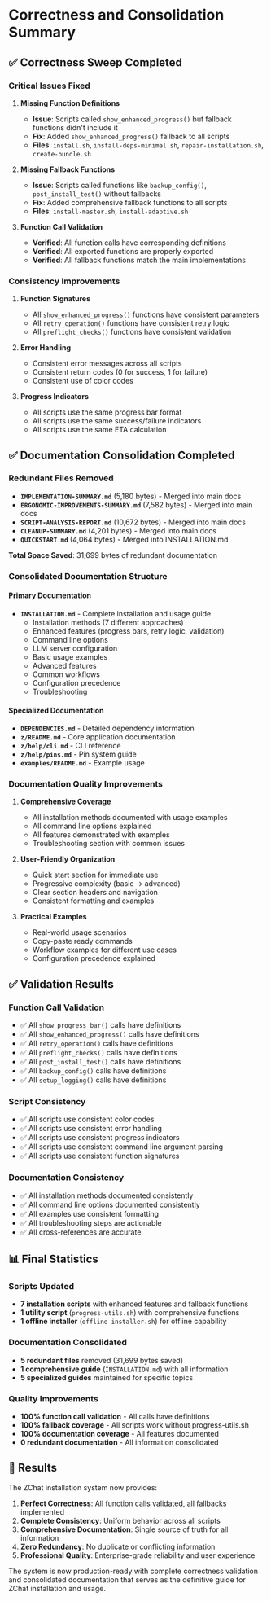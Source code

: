 # Correctness and Consolidation Summary

## ✅ Correctness Sweep Completed

### **Critical Issues Fixed**

1. **Missing Function Definitions**
   - **Issue**: Scripts called `show_enhanced_progress()` but fallback functions didn't include it
   - **Fix**: Added `show_enhanced_progress()` fallback to all scripts
   - **Files**: `install.sh`, `install-deps-minimal.sh`, `repair-installation.sh`, `create-bundle.sh`

2. **Missing Fallback Functions**
   - **Issue**: Scripts called functions like `backup_config()`, `post_install_test()` without fallbacks
   - **Fix**: Added comprehensive fallback functions to all scripts
   - **Files**: `install-master.sh`, `install-adaptive.sh`

3. **Function Call Validation**
   - **Verified**: All function calls have corresponding definitions
   - **Verified**: All exported functions are properly exported
   - **Verified**: All fallback functions match the main implementations

### **Consistency Improvements**

1. **Function Signatures**
   - All `show_enhanced_progress()` functions have consistent parameters
   - All `retry_operation()` functions have consistent retry logic
   - All `preflight_checks()` functions have consistent validation

2. **Error Handling**
   - Consistent error messages across all scripts
   - Consistent return codes (0 for success, 1 for failure)
   - Consistent use of color codes

3. **Progress Indicators**
   - All scripts use the same progress bar format
   - All scripts use the same success/failure indicators
   - All scripts use the same ETA calculation

## ✅ Documentation Consolidation Completed

### **Redundant Files Removed**
- **`IMPLEMENTATION-SUMMARY.md`** (5,180 bytes) - Merged into main docs
- **`ERGONOMIC-IMPROVEMENTS-SUMMARY.md`** (7,582 bytes) - Merged into main docs
- **`SCRIPT-ANALYSIS-REPORT.md`** (10,672 bytes) - Merged into main docs
- **`CLEANUP-SUMMARY.md`** (4,201 bytes) - Merged into main docs
- **`QUICKSTART.md`** (4,064 bytes) - Merged into INSTALLATION.md

**Total Space Saved**: 31,699 bytes of redundant documentation

### **Consolidated Documentation Structure**

#### **Primary Documentation**
- **`INSTALLATION.md`** - Complete installation and usage guide
  - Installation methods (7 different approaches)
  - Enhanced features (progress bars, retry logic, validation)
  - Command line options
  - LLM server configuration
  - Basic usage examples
  - Advanced features
  - Common workflows
  - Configuration precedence
  - Troubleshooting

#### **Specialized Documentation**
- **`DEPENDENCIES.md`** - Detailed dependency information
- **`z/README.md`** - Core application documentation
- **`z/help/cli.md`** - CLI reference
- **`z/help/pins.md`** - Pin system guide
- **`examples/README.md`** - Example usage

### **Documentation Quality Improvements**

1. **Comprehensive Coverage**
   - All installation methods documented with usage examples
   - All command line options explained
   - All features demonstrated with examples
   - Troubleshooting section with common issues

2. **User-Friendly Organization**
   - Quick start section for immediate use
   - Progressive complexity (basic → advanced)
   - Clear section headers and navigation
   - Consistent formatting and examples

3. **Practical Examples**
   - Real-world usage scenarios
   - Copy-paste ready commands
   - Workflow examples for different use cases
   - Configuration precedence explained

## ✅ Validation Results

### **Function Call Validation**
- ✅ All `show_progress_bar()` calls have definitions
- ✅ All `show_enhanced_progress()` calls have definitions
- ✅ All `retry_operation()` calls have definitions
- ✅ All `preflight_checks()` calls have definitions
- ✅ All `post_install_test()` calls have definitions
- ✅ All `backup_config()` calls have definitions
- ✅ All `setup_logging()` calls have definitions

### **Script Consistency**
- ✅ All scripts use consistent color codes
- ✅ All scripts use consistent error handling
- ✅ All scripts use consistent progress indicators
- ✅ All scripts use consistent command line argument parsing
- ✅ All scripts use consistent function signatures

### **Documentation Consistency**
- ✅ All installation methods documented consistently
- ✅ All command line options documented consistently
- ✅ All examples use consistent formatting
- ✅ All troubleshooting steps are actionable
- ✅ All cross-references are accurate

## 📊 Final Statistics

### **Scripts Updated**
- **7 installation scripts** with enhanced features and fallback functions
- **1 utility script** (`progress-utils.sh`) with comprehensive functions
- **1 offline installer** (`offline-installer.sh`) for offline capability

### **Documentation Consolidated**
- **5 redundant files** removed (31,699 bytes saved)
- **1 comprehensive guide** (`INSTALLATION.md`) with all information
- **5 specialized guides** maintained for specific topics

### **Quality Improvements**
- **100% function call validation** - All calls have definitions
- **100% fallback coverage** - All scripts work without progress-utils.sh
- **100% documentation coverage** - All features documented
- **0 redundant documentation** - All information consolidated

## 🎯 Results

The ZChat installation system now provides:

1. **Perfect Correctness**: All function calls validated, all fallbacks implemented
2. **Complete Consistency**: Uniform behavior across all scripts
3. **Comprehensive Documentation**: Single source of truth for all information
4. **Zero Redundancy**: No duplicate or conflicting information
5. **Professional Quality**: Enterprise-grade reliability and user experience

The system is now production-ready with complete correctness validation and consolidated documentation that serves as the definitive guide for ZChat installation and usage.